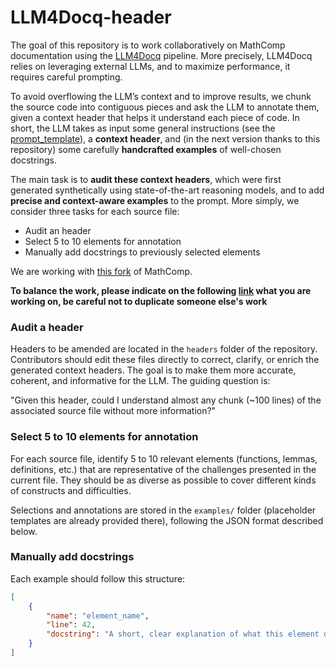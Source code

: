 # LLM4Docq-header
The goal of this repository is to work collaboratively on MathComp documentation using the [LLM4Docq](https://github.com/LLM4Rocq/LLM4Docq) pipeline.
More precisely, LLM4Docq relies on leveraging external LLMs, and to maximize performance, it requires careful prompting.

To avoid overflowing the LLM’s context and to improve results, we chunk the source code into contiguous pieces and ask the LLM to annotate them, given a context header that helps it understand each piece of code.
In short, the LLM takes as input some general instructions (see the [prompt_template](prompt_template.txt)), a **context header**, and (in the next version thanks to this repository) some carefully **handcrafted examples** of well-chosen docstrings.

The main task is to **audit these context headers**, which were first generated synthetically using state-of-the-art reasoning models, and to add **precise and context-aware examples** to the prompt.
More simply, we consider three tasks for each source file:

- Audit an header
- Select 5 to 10 elements for annotation
- Manually add docstrings to previously selected elements

We are working with [this fork](https://github.com/theostos/math-comp/blob/master/algebra/finalg.v) of MathComp.

**To balance the work, please indicate on the following [link](https://notes.inria.fr/dLNK-EW_S8SJdvc0u2YHqA#) what you are working on, be careful not to duplicate someone else's work**

### Audit a header

Headers to be amended are located in the `headers` folder of the repository.
Contributors should edit these files directly to correct, clarify, or enrich the generated context headers.
The goal is to make them more accurate, coherent, and informative for the LLM.
The guiding question is:

"Given this header, could I understand almost any chunk (~100 lines) of the associated source file without more information?"

### Select 5 to 10 elements for annotation

For each source file, identify 5 to 10 relevant elements (functions, lemmas, definitions, etc.) that are representative of the challenges presented in the current file.
They should be as diverse as possible to cover different kinds of constructs and difficulties.

Selections and annotations are stored in the `examples/` folder (placeholder templates are already provided there), following the JSON format described below.

### Manually add docstrings

Each example should follow this structure:

```json
[
    {
        "name": "element_name",
        "line": 42,
        "docstring": "A short, clear explanation of what this element does."
    }
]
```

